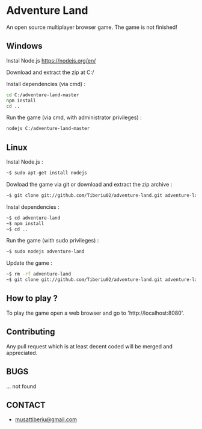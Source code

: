 Adventure Land
====

An open source multiplayer browser game. The game is not finished!

## Windows

Instal Node.js
https://nodejs.org/en/

Download and extract the zip at C:/

Install dependencies (via cmd) :
```sh
cd C:/adventure-land-master
npm install
cd ..
```

Run the game (via cmd, with administrator privileges) :
```sh
nodejs C:/adventure-land-master
```

## Linux

Instal Node.js :
```sh
~$ sudo apt-get install nodejs
```

Dowload the game via git or download and extract the zip archive :
```sh
~$ git clone git://github.com/Tiberiu02/adventure-land.git adventure-land
```

Instal dependencies :
```sh
~$ cd adventure-land
~$ npm install
~$ cd ..
```

Run the game (with sudo privileges) :
```sh
~$ sudo nodejs adventure-land
```

Update the game :
```sh
~$ rm -rf adventure-land
~$ git clone git://github.com/Tiberiu02/adventure-land.git adventure-land
```

## How to play ?

To play the game open a web browser and go to 'http://localhost:8080'.

## Contributing

Any pull request which is at least decent coded will be merged and appreciated.

## BUGS

... not found

## CONTACT

- musattiberiu@gmail.com
